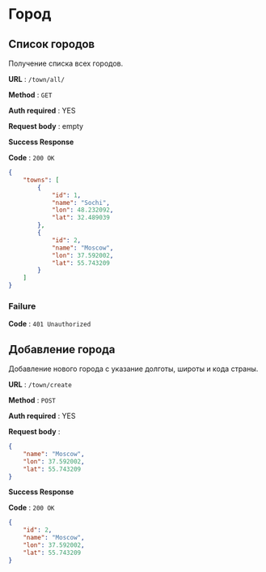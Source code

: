 # Город

## Список городов

Получение списка всех городов.

**URL** : `/town/all/`

**Method** : `GET`

**Auth required** : YES

**Request body** : empty

**Success Response**

**Code** : `200 OK`

```json
{
    "towns": [
        {
            "id": 1,
            "name": "Sochi",
            "lon": 48.232092,
            "lat": 32.489039
        },
        {
            "id": 2,
            "name": "Moscow",
            "lon": 37.592002,
            "lat": 55.743209
        }
    ]
}
```

### Failure

**Code** : `401 Unauthorized`

## Добавление города

Добавление нового города с указание долготы, широты и кода страны.

**URL** : `/town/create`

**Method** : `POST`

**Auth required** : YES

**Request body** : 
```json
{
    "name": "Moscow",
    "lon": 37.592002,
    "lat": 55.743209
}
```

**Success Response**

**Code** : `200 OK`

```json
{
    "id": 2,
    "name": "Moscow",
    "lon": 37.592002,
    "lat": 55.743209
}
```

